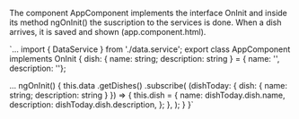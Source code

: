 The component AppComponent implements the interface OnInit and inside its method ngOnInit() the suscription to the services is done. When a dish arrives, it is saved and shown (app.component.html).

`...
import { DataService } from './data.service';
export class AppComponent implements OnInit {
dish: { name: string; description: string } = { name: '', description: ''};

...
ngOnInit() {
this.data
.getDishes()
.subscribe(
(dishToday: { dish: { name: string; description: string } }) => {
this.dish = {
name: dishToday.dish.name,
description: dishToday.dish.description,
};
},
);
}
}`
